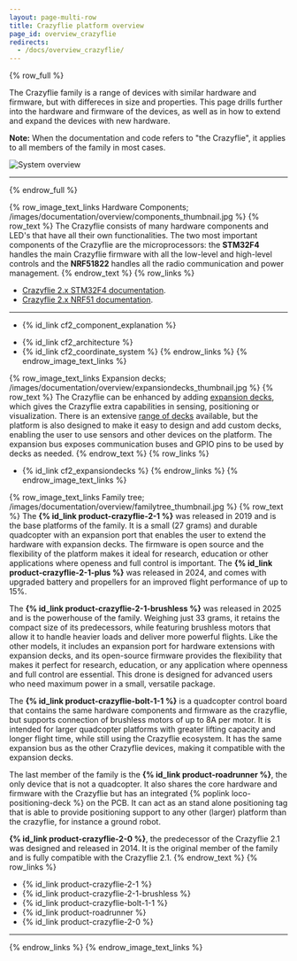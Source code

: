 ```yaml
---
layout: page-multi-row
title: Crazyflie platform overview
page_id: overview_crazyflie
redirects:
  - /docs/overview_crazyflie/
---
```

{% row_full %}

The Crazyflie family is a range of devices with similar hardware and firmware, but with differeces in size and properties. This page drills further into the hardware and firmware of the devices, as well as in how to extend and expand the devices with new hardware.

**Note:** When the documentation and code refers to "the Crazyflie", it applies to all members of the family in most cases.

![System overview](/images/documentation/overview/platform_overview.jpg)

---

{% endrow_full %}



{% row_image_text_links Hardware Components; /images/documentation/overview/components_thumbnail.jpg %}
{% row_text %}
The Crazyflie consists of many hardware components and LED's that have all their own functionalities. The two most important components of the Crazyflie are the microprocessors: the **STM32F4** handles the main Crazyflie firmware with all the low-level and high-level controls and the **NRF51822** handles all the radio communication and power management.
{% endrow_text %}
{% row_links %}
- [Crazyflie 2.x STM32F4 documentation](/documentation/repository/crazyflie-firmware/master/).
- [Crazyflie 2.x NRF51 documentation](/documentation/repository/crazyflie2-nrf-firmware/master/).

---

- {% id_link cf2_component_explanation %}
* {% id_link cf2_architecture %}
* {% id_link cf2_coordinate_system %}
{% endrow_links %}
{% endrow_image_text_links %}


{% row_image_text_links Expansion decks; /images/documentation/overview/expansiondecks_thumbnail.jpg %}
{% row_text %}
The Crazyflie can be enhanced by adding [expansion decks](https://store.bitcraze.io/collections/decks), which gives the Crazyflie extra capabilities in sensing, positioning or visualization. There is an extensive [range of decks](https://store.bitcraze.io/collections/decks) available, but the platform is also designed to make it easy to design and add custom decks, enabling the user to use sensors and other devices on the platform. The expansion bus exposes communication buses and GPIO pins to be used by decks as needed.
{% endrow_text %}
{% row_links %}
* {% id_link cf2_expansiondecks %}
{% endrow_links %}
{% endrow_image_text_links %}

{% row_image_text_links Family tree; /images/documentation/overview/familytree_thumbnail.jpg %}
{% row_text %}
The **{% id_link product-crazyflie-2-1 %}** was released in 2019 and is the base platforms of the family. It is a small (27 grams) and durable quadcopter with an expansion port that enables the user to extend the hardware with expansion decks. The firmware is open source and the flexibility of the platform makes it ideal for research, education or other applications where openess and full control is important. The **{% id_link product-crazyflie-2-1-plus %}** was released in 2024, and comes with upgraded battery and propellers for an improved flight performance of up to 15%.

The **{% id_link product-crazyflie-2-1-brushless %}** was released in 2025 and is the powerhouse of the family. Weighing just 33 grams, it retains the compact size of its predecessors, while featuring brushless motors that allow it to handle heavier loads and deliver more powerful flights. Like the other models, it includes an expansion port for hardware extensions with expansion decks, and its open-source firmware provides the flexibility that makes it perfect for research, education, or any application where openness and full control are essential. This drone is designed for advanced users who need maximum power in a small, versatile package.

The **{% id_link product-crazyflie-bolt-1-1 %}** is a quadcopter control board that contains the same hardware components and firmware as the crazyflie, but supports connection of brushless motors of up to 8A per motor. It is intended for larger quadcopter platforms with greater lifting capacity and longer flight time, while still using the Crazyflie ecosystem. It has the same expansion bus as the other Crazyflie devices, making it compatible with the expansion decks.

The last member of the family is the **{% id_link product-roadrunner %}**, the only device that is not a quadcopter. It also shares the core hardware and firmware with the Crazyflie but has an integrated {% poplink loco-positioning-deck %} on the PCB. It can act as an stand alone positioning tag that is able to provide positioning support to any other (larger) platform than the crazyflie, for instance a ground robot.

**{% id_link product-crazyflie-2-0 %}**, the predecessor of the Crazyflie 2.1 was designed and released in 2014. It is the original member of the family and is fully compatible with the Crazyflie 2.1.
{% endrow_text %}
{% row_links %}
* {% id_link product-crazyflie-2-1 %}
* {% id_link product-crazyflie-2-1-brushless %}
* {% id_link product-crazyflie-bolt-1-1 %}
* {% id_link product-roadrunner %}
* {% id_link product-crazyflie-2-0 %}

-----




{% endrow_links %}
{% endrow_image_text_links %}
